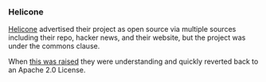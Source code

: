 ### Helicone

[Helicone](https://github.com/Helicone/helicone) advertised their project as open source via multiple sources including their repo, hacker news, and their website, but the project was under the commons clause.

When [this was raised](https://github.com/Helicone/helicone/discussions/165) they were understanding and quickly reverted back to an Apache 2.0 License.